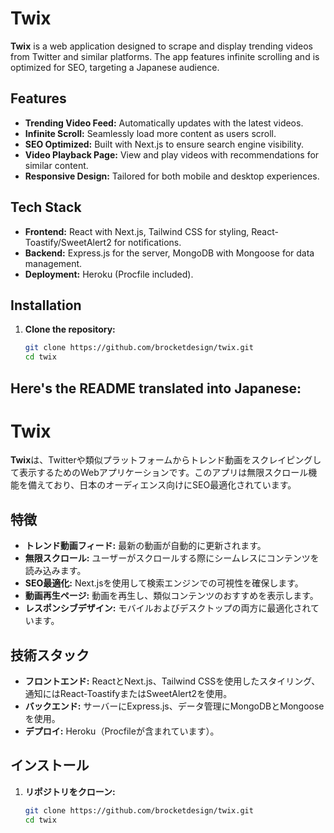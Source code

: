 # Twix

**Twix** is a web application designed to scrape and display trending videos from Twitter and similar platforms. The app features infinite scrolling and is optimized for SEO, targeting a Japanese audience.

## Features

- **Trending Video Feed:** Automatically updates with the latest videos.
- **Infinite Scroll:** Seamlessly load more content as users scroll.
- **SEO Optimized:** Built with Next.js to ensure search engine visibility.
- **Video Playback Page:** View and play videos with recommendations for similar content.
- **Responsive Design:** Tailored for both mobile and desktop experiences.

## Tech Stack

- **Frontend:** React with Next.js, Tailwind CSS for styling, React-Toastify/SweetAlert2 for notifications.
- **Backend:** Express.js for the server, MongoDB with Mongoose for data management.
- **Deployment:** Heroku (Procfile included).

## Installation

1. **Clone the repository:**
   ```bash
   git clone https://github.com/brocketdesign/twix.git
   cd twix

Here's the README translated into Japanese:
---

# Twix

**Twix**は、Twitterや類似プラットフォームからトレンド動画をスクレイピングして表示するためのWebアプリケーションです。このアプリは無限スクロール機能を備えており、日本のオーディエンス向けにSEO最適化されています。

## 特徴

- **トレンド動画フィード:** 最新の動画が自動的に更新されます。
- **無限スクロール:** ユーザーがスクロールする際にシームレスにコンテンツを読み込みます。
- **SEO最適化:** Next.jsを使用して検索エンジンでの可視性を確保します。
- **動画再生ページ:** 動画を再生し、類似コンテンツのおすすめを表示します。
- **レスポンシブデザイン:** モバイルおよびデスクトップの両方に最適化されています。

## 技術スタック

- **フロントエンド:** ReactとNext.js、Tailwind CSSを使用したスタイリング、通知にはReact-ToastifyまたはSweetAlert2を使用。
- **バックエンド:** サーバーにExpress.js、データ管理にMongoDBとMongooseを使用。
- **デプロイ:** Heroku（Procfileが含まれています）。

## インストール

1. **リポジトリをクローン:**
   ```bash
   git clone https://github.com/brocketdesign/twix.git
   cd twix
   ```
